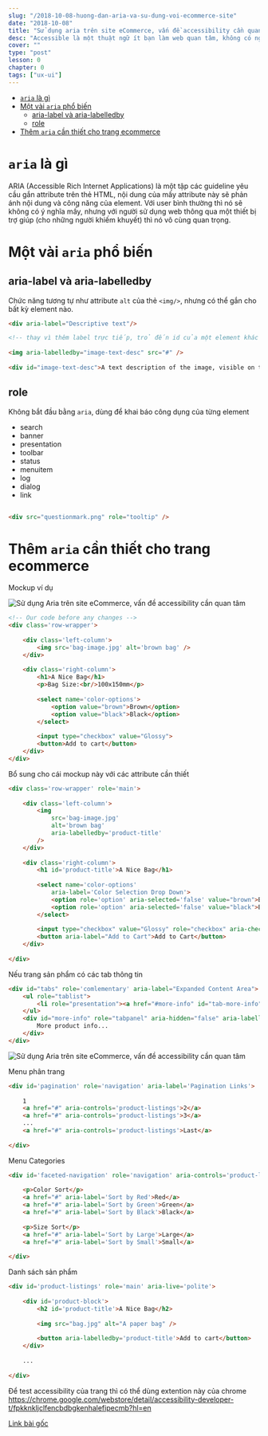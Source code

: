 ```yaml
---
slug: "/2018-10-08-huong-dan-aria-va-su-dung-voi-ecommerce-site"
date: "2018-10-08"
title: "Sử dụng aria trên site eCommerce, vấn đề accessibility cần quan tâm"
desc: "Accessible là một thuật ngữ ít bạn làm web quan tâm, không có nghĩa là nó không tồn tại, cùng tham khảo những aria nào cần bổ sung cho trang ecommerce"
cover: ""
type: "post"
lesson: 0
chapter: 0
tags: ["ux-ui"]
---
```


<!-- TOC -->

- [`aria` là gì](#aria-là-gì)
- [Một vài `aria` phổ biến](#một-vài-aria-phổ-biến)
  - [aria-label và aria-labelledby](#aria-label-và-aria-labelledby)
  - [role](#role)
- [Thêm `aria` cần thiết cho trang ecommerce](#thêm-aria-cần-thiết-cho-trang-ecommerce)

<!-- /TOC -->

# `aria` là gì

ARIA (Accessible Rich Internet Applications) là một tập các guideline yêu cầu gắn attribute trên thẻ HTML, nội dung của mấy attribute này sẽ phản ánh nội dung và công năng của element. Với user bình thường thì nó sẽ không có ý nghĩa mấy, nhưng với người sử dụng web thông qua một thiết bị trợ giúp (cho những người khiếm khuyết) thì nó vô cùng quan trọng.

# Một vài `aria` phổ biến

## aria-label và aria-labelledby

Chức năng tương tự như attribute `alt` của thẻ `<img/>`, nhưng có thể gắn cho bất kỳ element nào.

```html
<div aria-label="Descriptive text"/>

<!-- thay vì thêm label trực tiếp, trỏ đến id của một element khác để làm label -->
 
<img aria-labelledby="image-text-desc" src="#" />
 
<div id="image-text-desc">A text description of the image, visible on the screen</div>

```

## role

Không bắt đầu bằng `aria`, dùng để khai báo công dụng của từng element

- search
- banner
- presentation
- toolbar
- status
- menuitem
- log
- dialog
- link

```html
 
<div src="questionmark.png" role="tooltip" />
```

# Thêm `aria` cần thiết cho trang ecommerce

Mockup ví dụ

![Sử dụng Aria trên site eCommerce, vấn đề accessibility cần quan tâm](https://cms-assets.tutsplus.com/uploads/users/1526/posts/31890/image/untitled_page.png)

```html
<!-- Our code before any changes -->
<div class='row-wrapper'>
 
    <div class='left-column'>
        <img src='bag-image.jpg' alt='brown bag' />
    </div>
 
    <div class='right-column'>
        <h1>A Nice Bag</h1>
        <p>Bag Size:<br/>100x150mm</p>
 
        <select name='color-options'>
            <option value="brown">Brown</option>
            <option value="black">Black</option>
        </select>
 
        <input type="checkbox" value="Glossy"> 
        <button>Add to cart</button>
    </div> 
</div>
```

Bổ sung cho cái mockup này với các attribute cần thiết

```html
<div class='row-wrapper' role='main'>
 
    <div class='left-column'>
        <img
            src='bag-image.jpg'
            alt='brown bag'
            aria-labelledby='product-title'
        />
    </div>
 
    <div class='right-column'>
        <h1 id='product-title'>A Nice Bag</h1>
         
        <select name='color-options'
            aria-label='Color Selection Drop Down'>
            <option role='option' aria-selected='false' value="brown">Brown</option>
            <option role='option' aria-selected='false' value="black">Black</option>
        </select>
     
        <input type="checkbox" value="Glossy" role="checkbox" aria-checked="false" aria-label='Glossy Bag?'><br>
        <button aria-label="Add to Cart">Add to Cart</button>
    </div>
     
</div>
```

Nếu trang sản phẩm có các tab thông tin

```html
<div id="tabs" role='comlementary' aria-label="Expanded Content Area">
    <ul role="tablist">
        <li role="presentation"><a href="#more-info" id="tab-more-info" role="tab" aria-selected="true" tabindex="0">Product Info</a></li>
    </ul>
    <div id="more-info" role="tabpanel" aria-hidden="false" aria-labelledby="tab-more-info">
        More product info...
    </div>
</div>
```

![Sử dụng Aria trên site eCommerce, vấn đề accessibility cần quan tâm](https://cms-assets.tutsplus.com/uploads/users/769/posts/31890/image/untitled_page.png)

Menu phân trang

```html
<div id='pagination' role='navigation' aria-label='Pagination Links'>
 
    1
    <a href="#" aria-controls='product-listings'>2</a>
    <a href="#" aria-controls='product-listings'>3</a>
    ...
    <a href="#" aria-controls='product-listings'>Last</a>
 
</div>
```

Menu Categories

```html
<div id='faceted-navigation' role='navigation' aria-controls='product-listings'>
 
    <p>Color Sort</p>
    <a href="#" aria-label='Sort by Red'>Red</a>
    <a href="#" aria-label='Sort by Green'>Green</a>
    <a href="#" aria-label='Sort by Black'>Black</a>
 
    <p>Size Sort</p>
    <a href="#" aria-label='Sort by Large'>Large</a>
    <a href="#" aria-label='Sort by Small'>Small</a>
 
</div>
```

Danh sách sản phẩm

```html
<div id='product-listings' role='main' aria-live='polite'>
 
    <div id='product-block'>
        <h2 id='product-title'>A Nice Bag</h2>
 
        <img src="bag.jpg" alt="A paper bag" />
 
        <button aria-labelledby='product-title'>Add to cart</button>
    </div>
     
    ...
 
</div>
```

Để test accessibility của trang thì có thể dùng extention này của chrome  https://chrome.google.com/webstore/detail/accessibility-developer-t/fpkknkljclfencbdbgkenhalefipecmb?hl=en



[Link bài gốc](https://code.tutsplus.com/tutorials/hands-on-with-aria-ecommerce-implementations--cms-31890)